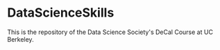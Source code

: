 # DataScienceSkills

This is the repository of the Data Science Society's DeCal Course at UC Berkeley.
